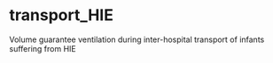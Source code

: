 # transport_HIE
Volume guarantee ventilation during inter-hospital transport of infants suffering from HIE
